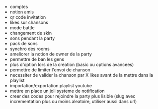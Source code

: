 - comptes
- notion amis
- qr code invitation
- likes sur chansons
- mode battle
- changement de skin
- sons pendant la party
- pack de sons
- synchro des rooms
- ameliorer la notion de owner de la party
- permettre de ban les gens
- plus d'option lors de la creation (basic ou options avancees)
- permettre de limiter l'envoi de chanson
- necessiter de valider la chanson par X likes avant de la mettre dans la playlist
- importation/exportation playlist youtube
- mettre en place un joli systeme de notification
- creer des codes pour rejoindre la party plus lisible (slug avec incrementation plus ou moins aleatoire, utiliser aussi dans url)